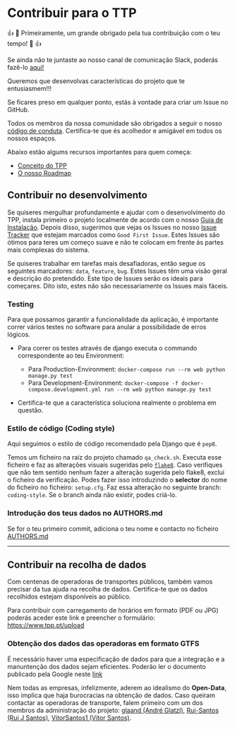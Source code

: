 # Contribuir para o TTP

:+1: :tada: Primeiramente, um grande obrigado pela tua contribuição com o teu tempo! :tada: :+1:

Se ainda não te juntaste ao nosso canal de comunicação Slack, poderás fazê-lo [aqui!](https://join.slack.com/t/tpportugal/shared_invite/enQtMzEwOTI3ODg0MDk2LTZmNjYxOWVmZTBkN2EwNWUzMGFhOGQ2MWM0YmQ4NGUxMTU1ZjcwMDQxMDljMzU0Njg0ODcwOGIyODUxMjIzNmI)

Queremos que desenvolvas características do projeto que te entusiasmem!!!

Se ficares preso em qualquer ponto, estás à vontade para criar um Issue no GitHub.

Todos os membros da nossa comunidade são obrigados a seguir o nosso [código de conduta](https://github.com/glaand/tpp/blob/master/CODE_OF_CONDUCT.md). Certifica-te que és acolhedor e amigável em todos os nossos espaços.

Abaixo estão algums recursos importantes para quem começa:

 - [Conceito do TPP](https://github.com/glaand/tpp/wiki/TPP---Conceito)
 - [O nosso Roadmap](https://github.com/glaand/tpp/wiki/Roadmap)

## Contribuir no desenvolvimento

Se quiseres mergulhar profundamente e ajudar com o desenvolvimento do TPP, instala primeiro o projeto localmente de acordo com o nosso [Guia de Instalação](https://github.com/glaand/tpp/blob/master/README.md). Depois disso, sugerimos que vejas os Issues no nosso [Issue Tracker](https://github.com/glaand/tpp/issues) que estejam marcados como `Good First Issue`. Estes Issues são ótimos para teres um começo suave e não te colocam em frente ás partes mais complexas do sistema.

Se quiseres trabalhar em tarefas mais desafiadoras, então segue os seguintes marcadores: `data`, `feature`, `bug`. Estes Issues têm uma visão geral e descrição do pretendido. Este tipo de Issues serão os ideais para começares. Dito isto, estes não são necessariamente os Issues mais fáceis.

### Testing

Para que possamos garantir a funcionalidade da aplicação, é importante correr vários testes no software para anular a possibilidade de erros lógicos.

* Para correr os testes através de django executa o commando correspondente ao teu Environment:
    * Para Production-Environment:
        `docker-compose run --rm web python manage.py test`
    * Para Development-Environment:
        `docker-compose -f docker-compose.development.yml run --rm web python manage.py test`

* Certifica-te que a característica soluciona realmente o problema em questão.

### Estilo de código (Coding style)

Aqui seguimos o estilo de código recomendado pela Django que é `pep8`.

Temos um ficheiro na raíz do projeto chamado `qa_check.sh`. Executa esse ficheiro e faz as alterações visuais sugeridas pelo [`flake8`](http://flake8.pycqa.org/en/latest/). Caso verifiques que não tem sentido nenhum fazer a alteração sugerida pelo flake8, exclui o ficheiro da verificação. Podes fazer isso introduzindo o **selector** do nome do ficheiro no ficheiro: `setup.cfg`. Faz essa alteração no seguinte branch: `coding-style`. Se o branch ainda não existir, podes criá-lo.

### Introdução dos teus dados no AUTHORS.md

Se for o teu primeiro commit, adiciona o teu nome e contacto no ficheiro [AUTHORS.md](https://github.com/glaand/tpp/blob/master/AUTHORS.md)

---

## Contribuir na recolha de dados

Com centenas de operadoras de transportes públicos, também vamos precisar da tua ajuda na recolha de dados. Certifica-te que os dados recolhidos estejam disponíveis ao público.

Para contribuir com carregamento de horários em formato (PDF ou JPG) poderás aceder este link e preencher o formulário: https://www.tpp.pt/upload

### Obtenção dos dados das operadoras em formato GTFS

É necessário haver uma especificação de dados para que a integração e a manuntenção dos dados sejam eficientes. Poderão ler o documento publicado pela Google neste [link](https://developers.google.com/transit/gtfs/reference)

Nem todas as empresas, infelizmente, aderem ao idealismo do **Open-Data**, isso implica que haja burocracias na obtenção de dados. Caso queiram contactar as operadoras de transporte, falem primeiro com um dos membros da administração do projeto: [glaand (André Glatzl)](mailto:andre@glatzl.me), [Rui-Santos (Rui J Santos)](mailto:rui.s@gmx.us), [VitorSantos1 (Vítor Santos)](mailto:vitorhgsantos90@gmail.com).
